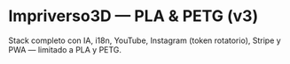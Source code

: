 # Impriverso3D — PLA & PETG (v3)
Stack completo con IA, i18n, YouTube, Instagram (token rotatorio), Stripe y PWA — limitado a PLA y PETG.
